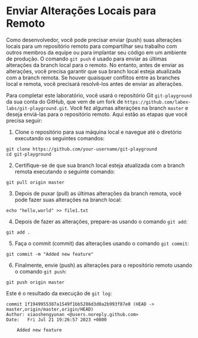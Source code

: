 # Enviar Alterações Locais para Remoto

Como desenvolvedor, você pode precisar enviar (push) suas alterações locais para um repositório remoto para compartilhar seu trabalho com outros membros da equipe ou para implantar seu código em um ambiente de produção. O comando `git push` é usado para enviar as últimas alterações da branch local para o remoto. No entanto, antes de enviar as alterações, você precisa garantir que sua branch local esteja atualizada com a branch remota. Se houver quaisquer conflitos entre as branches local e remota, você precisará resolvê-los antes de enviar as alterações.

Para completar este laboratório, você usará o repositório Git `git-playground` da sua conta do GitHub, que vem de um fork de `https://github.com/labex-labs/git-playground.git`. Você fez algumas alterações na branch `master` e deseja enviá-las para o repositório remoto. Aqui estão as etapas que você precisa seguir:

1. Clone o repositório para sua máquina local e navegue até o diretório executando os seguintes comandos:

```shell
git clone https://github.com/your-username/git-playground
cd git-playground
```

2. Certifique-se de que sua branch local esteja atualizada com a branch remota executando o seguinte comando:

```shell
git pull origin master
```

3. Depois de puxar (pull) as últimas alterações da branch remota, você pode fazer suas alterações na branch local:

```shell
echo "hello,world" >> file1.txt
```

4. Depois de fazer as alterações, prepare-as usando o comando `git add`:

```shell
git add .
```

5. Faça o commit (commit) das alterações usando o comando `git commit`:

```shell
git commit -m "Added new feature"
```

6. Finalmente, envie (push) as alterações para o repositório remoto usando o comando `git push`:

```shell
git push origin master
```

Este é o resultado da execução de `git log`:

```shell
commit 1f1949955387a1549f1bb5286d3d0a2b993f87e0 (HEAD -> master,origin/master,origin/HEAD)
Author: xiaoshengyunan <@users.noreply.github.com>
Date:   Fri Jul 21 19:26:57 2023 +0800

    Added new feature
```
